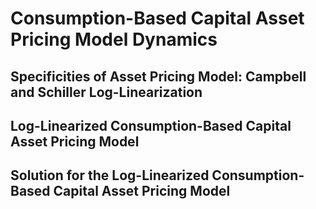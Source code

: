 # Consumption-Based Capital Asset Pricing Model Dynamics

## Specificities of Asset Pricing Model: Campbell and Schiller Log-Linearization

## Log-Linearized Consumption-Based Capital Asset Pricing Model

## Solution for the Log-Linearized Consumption-Based Capital Asset Pricing Model

